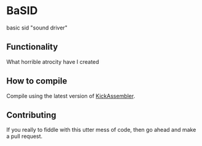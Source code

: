 # BaSID
basic sid "sound driver"

## Functionality
What horrible atrocity have I created

## How to compile
Compile using the latest version of [KickAssembler](http://theweb.dk/KickAssembler/Main.html#frontpage).

## Contributing
If you really to fiddle with this utter mess of code, then go ahead and make a pull request.
